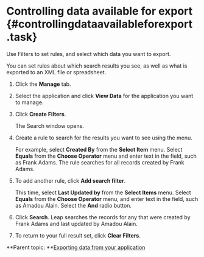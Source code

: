 # Controlling data available for export {#controllingdataavailableforexport .task}

Use Filters to set rules, and select which data you want to export.

You can set rules about which search results you see, as well as what is exported to an XML file or spreadsheet.

1.  Click the **Manage** tab.

2.  Select the application and click **View Data** for the application you want to manage.

3.  Click **Create Filters**.

    The Search window opens.

4.  Create a rule to search for the results you want to see using the menu.

    For example, select **Created By** from the **Select Item** menu. Select **Equals** from the **Choose Operator** menu and enter text in the field, such as Frank Adams. The rule searches for all records created by Frank Adams.

5.  To add another rule, click **Add search filter**.

    This time, select **Last Updated by** from the **Select Items** menu. Select **Equals** from the **Choose Operator** menu, and enter text in the field, such as Amadou Alain. Select the **And** radio button.

6.  Click **Search**. Leap searches the records for any that were created by Frank Adams and last updated by Amadou Alain.

7.  To return to your full result set, click **Clear Filters**.


**Parent topic: **[Exporting data from your application](da_exporting_data_from_your_application.md)

